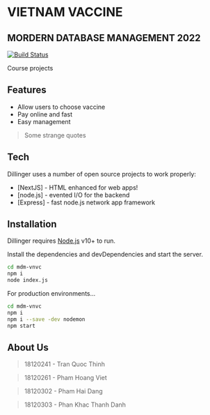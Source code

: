 # VIETNAM VACCINE
## MORDERN DATABASE MANAGEMENT 2022


[![Build Status](https://travis-ci.org/joemccann/dillinger.svg?branch=master)](https://travis-ci.org/joemccann/dillinger)

Course projects

## Features

- Allow users to choose vaccine
- Pay online and fast
- Easy management


> Some strange quotes

## Tech

Dillinger uses a number of open source projects to work properly:

- [NextJS] - HTML enhanced for web apps!
- [node.js] - evented I/O for the backend
- [Express] - fast node.js network app framework

## Installation

Dillinger requires [Node.js](https://nodejs.org/) v10+ to run.

Install the dependencies and devDependencies and start the server.

```sh
cd mdm-vnvc
npm i
node index.js
```

For production environments...

```sh
cd mdm-vnvc
npm i
npm i --save -dev nodemon
npm start
```
## About Us
> 18120241 - Tran Quoc Thinh 

> 18120261 - Pham Hoang Viet

> 18120302 - Pham Hai Dang

> 18120303 - Phan Khac Thanh Danh
